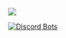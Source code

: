 [![](http://cf.way2muchnoise.eu/author/full_ErdbeerbaerLP_downloads.svg)](https://www.curseforge.com/members/erdbeerbaerlp/projects)

[![Discord Bots](https://top.gg/api/widget/822228767165644872.svg)](https://top.gg/bot/822228767165644872)
